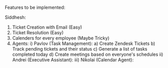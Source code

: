 Features to be implemented:

Siddhesh:
1) Ticket Creation with Email (Easy)
2) Ticket Resolution (Easy)
3) Calenders for every employee (Maybe Tricky)
4) Agents:
    i) Pavlov (Task Management):
        a) Create Zendesk Tickets
        b) Track pending tickets and their status
        c) Generate a list of tasks completed today
        d) Create meetings based on everyone's schedules
    ii) Andrei (Executive Assistant):
    iii) Nikolai (Calendar Agent):